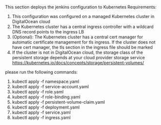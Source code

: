 This section deploys the jenkins configuration to Kubernetes
Requirements:
1) This configuration was configured on a managed Kubernetes cluster in DigitalOcean cloud
2) The Kubernetes cluster has a central ingress controller with a wildcard DNS record points to the ingress LB
3) (Optional): The Kubernetes cluster has a central cert manager for automatic certificate management for tls ingress. If the cluster does not have cert manager, the tls section in the ingress file should be marked
4) If the cluster is not in DigitalOcean cloud, the storage class of the persistent storage depends at your cloud provider storage service https://kubernetes.io/docs/concepts/storage/persistent-volumes/

please run the following commands:

1) kubectl apply -f namespace.yaml
2) kubectl apply -f service-account.yaml
3) kubectl apply -f role.yaml
4) kubectl apply -f role-binding.yaml
5) kubectl apply -f persistent-volume-claim.yaml
6) kubectl apply -f deployment.yaml
7) kubectl apply -f service.yaml
8) kubectl apply -f ingress.yaml
